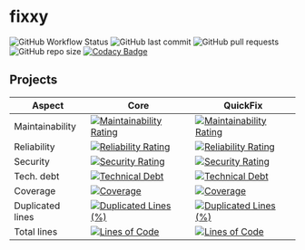 # fixxy

![GitHub Workflow Status](https://img.shields.io/github/actions/workflow/status/expotential-online/fixxy/gradle.yml) ![GitHub last commit](https://img.shields.io/github/last-commit/expotential-online/fixxy) ![GitHub pull requests](https://img.shields.io/github/issues-pr/expotential-online/fixxy) ![GitHub repo size](https://img.shields.io/github/repo-size/expotential-online/fixxy) [![Codacy Badge](https://app.codacy.com/project/badge/Grade/006eaf62215d448984dd6aa660630547)](https://www.codacy.com/gh/expotential-online/fixxy/dashboard?utm_source=github.com&amp;utm_medium=referral&amp;utm_content=expotential-online/fixxy&amp;utm_campaign=Badge_Grade)

## Projects

| Aspect | Core | QuickFix |
| - | - | - |
| Maintainability | [![Maintainability Rating](https://sonarcloud.io/api/project_badges/measure?project=expotential-online%3Afixxy.core&metric=sqale_rating)](https://sonarcloud.io/summary/new_code?id=expotential-online%3Afixxy.core) | [![Maintainability Rating](https://sonarcloud.io/api/project_badges/measure?project=expotential-online%3Afixxy.quickfix&metric=sqale_rating)](https://sonarcloud.io/summary/new_code?id=expotential-online%3Afixxy.quickfix) |
| Reliability | [![Reliability Rating](https://sonarcloud.io/api/project_badges/measure?project=expotential-online%3Afixxy.core&metric=reliability_rating)](https://sonarcloud.io/summary/new_code?id=expotential-online%3Afixxy.core) | [![Reliability Rating](https://sonarcloud.io/api/project_badges/measure?project=expotential-online%3Afixxy.quickfix&metric=reliability_rating)](https://sonarcloud.io/summary/new_code?id=expotential-online%3Afixxy.quickfix) |
| Security | [![Security Rating](https://sonarcloud.io/api/project_badges/measure?project=expotential-online%3Afixxy.core&metric=security_rating)](https://sonarcloud.io/summary/new_code?id=expotential-online%3Afixxy.core) | [![Security Rating](https://sonarcloud.io/api/project_badges/measure?project=expotential-online%3Afixxy.quickfix&metric=security_rating)](https://sonarcloud.io/summary/new_code?id=expotential-online%3Afixxy.quickfix) |
| Tech. debt | [![Technical Debt](https://sonarcloud.io/api/project_badges/measure?project=expotential-online%3Afixxy.core&metric=sqale_index)](https://sonarcloud.io/summary/new_code?id=expotential-online%3Afixxy.core) | [![Technical Debt](https://sonarcloud.io/api/project_badges/measure?project=expotential-online%3Afixxy.quickfix&metric=sqale_index)](https://sonarcloud.io/summary/new_code?id=expotential-online%3Afixxy.quickfix) |
| Coverage | [![Coverage](https://sonarcloud.io/api/project_badges/measure?project=expotential-online%3Afixxy.core&metric=coverage)](https://sonarcloud.io/summary/new_code?id=expotential-online%3Afixxy.core) | [![Coverage](https://sonarcloud.io/api/project_badges/measure?project=expotential-online%3Afixxy.quickfix&metric=coverage)](https://sonarcloud.io/summary/new_code?id=expotential-online%3Afixxy.quickfix) |
| Duplicated lines | [![Duplicated Lines (%)](https://sonarcloud.io/api/project_badges/measure?project=expotential-online%3Afixxy.core&metric=duplicated_lines_density)](https://sonarcloud.io/summary/new_code?id=expotential-online%3Afixxy.core) | [![Duplicated Lines (%)](https://sonarcloud.io/api/project_badges/measure?project=expotential-online%3Afixxy.quickfix&metric=duplicated_lines_density)](https://sonarcloud.io/summary/new_code?id=expotential-online%3Afixxy.quickfix) |
| Total lines | [![Lines of Code](https://sonarcloud.io/api/project_badges/measure?project=expotential-online%3Afixxy.core&metric=ncloc)](https://sonarcloud.io/summary/new_code?id=expotential-online%3Afixxy.core) | [![Lines of Code](https://sonarcloud.io/api/project_badges/measure?project=expotential-online%3Afixxy.quickfix&metric=ncloc)](https://sonarcloud.io/summary/new_code?id=expotential-online%3Afixxy.quickfix) |
